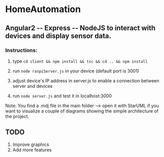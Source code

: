 # HomeAutomation
## Angular2 -- Express -- NodeJS to interact with devices and display sensor data.

### Instructions:

1. type `cd client && npm install && tsc && cd .. && npm install`

2. run `node raspiServer.js` in your device (default port is 3001)

3. adjust device's IP address in server.js to enable a connection between server and devices

4. run `node server.js` and test it in localhost:3000

Note: You find a .mdj file in the main folder --> open it with StarUML if you want to visualize a couple of diagrams showing the simple architecture of the project.

## TODO
1. Improve graphics
2. Add more features
